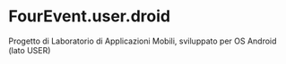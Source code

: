 # FourEvent.user.droid
Progetto di Laboratorio di Applicazioni Mobili, sviluppato per OS Android (lato USER)
